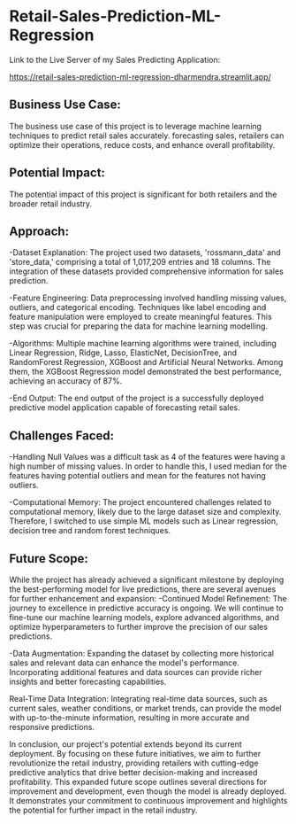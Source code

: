 # Retail-Sales-Prediction-ML-Regression

Link to the Live Server of my Sales Predicting Application:

https://retail-sales-prediction-ml-regression-dharmendra.streamlit.app/

## Business Use Case:
The business use case of this project is to leverage machine learning techniques to predict retail sales accurately. forecasting sales, retailers can optimize their operations, reduce costs, and enhance overall profitability.

## Potential Impact:
The potential impact of this project is significant for both retailers and the broader retail industry.

## Approach:

-Dataset Explanation: The project used two datasets, 'rossmann_data' and 'store_data,' comprising a total of 1,017,209 entries and 18 columns. The integration of these datasets provided comprehensive information for sales prediction.

-Feature Engineering: Data preprocessing involved handling missing values, outliers, and categorical encoding. Techniques like label encoding and feature manipulation were employed to create meaningful features. This step was crucial for preparing the data for machine learning modelling.

-Algorithms: Multiple machine learning algorithms were trained, including Linear Regression, Ridge, Lasso, ElasticNet, DecisionTree, and RandomForest Regression, XGBoost and Artificial Neural Networks. Among them, the XGBoost Regression model demonstrated the best performance, achieving an accuracy of 87%.

-End Output: The end output of the project is a successfully deployed predictive model application capable of forecasting retail sales.

## Challenges Faced:
-Handling Null Values was a difficult task as 4 of the features were having a high number of missing values. In order to handle this, I used median for the features having potential outliers and mean for the features not having outliers.

-Computational Memory: The project encountered challenges related to computational memory, likely due to the large dataset size and complexity. Therefore, I switched to use simple ML models such as Linear regression, decision tree and random forest techniques.

## Future Scope:
While the project has already achieved a significant milestone by deploying the best-performing model for live predictions, there are several avenues for further enhancement and expansion:
-Continued Model Refinement: The journey to excellence in predictive accuracy is ongoing. We will continue to fine-tune our machine learning models, explore advanced algorithms, and optimize hyperparameters to further improve the precision of our sales predictions.

-Data Augmentation: Expanding the dataset by collecting more historical sales and relevant data can enhance the model's performance. Incorporating additional features and data sources can provide richer insights and better forecasting capabilities.

Real-Time Data Integration: Integrating real-time data sources, such as current sales, weather conditions, or market trends, can provide the model with up-to-the-minute information, resulting in more accurate and responsive predictions.

In conclusion, our project's potential extends beyond its current deployment. By focusing on these future initiatives, we aim to further revolutionize the retail industry, providing retailers with cutting-edge predictive analytics that drive better decision-making and increased profitability.
This expanded future scope outlines several directions for improvement and development, even though the model is already deployed. It demonstrates your commitment to continuous improvement and highlights the potential for further impact in the retail industry.
